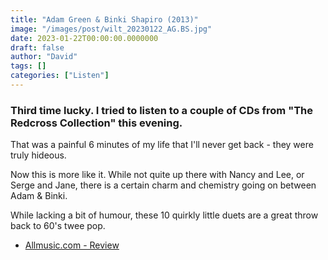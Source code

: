 ```yaml
---
title: "Adam Green & Binki Shapiro (2013)"
image: "/images/post/wilt_20230122_AG.BS.jpg"
date: 2023-01-22T00:00:00.0000000
draft: false
author: "David"
tags: []
categories: ["Listen"]
---
```

### Third time lucky. I tried to listen to a couple of CDs from "The Redcross Collection" this evening. 

 That was a painful 6 minutes of my life that I'll never get back - they were truly hideous.

 Now this is more like it. While not quite up there with Nancy and Lee, or Serge and Jane, there is a certain charm and chemistry going on between Adam & Binki.

 While lacking a bit of humour, these 10 quirkly little duets are a great throw back to 60's twee pop.

-  [Allmusic.com - Review](https://www.allmusic.com/album/adam-green-binki-shapiro-mw0002440553)